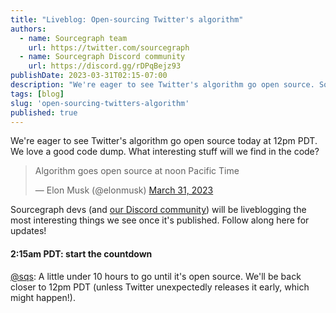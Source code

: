 ```yaml
---
title: "Liveblog: Open-sourcing Twitter's algorithm"
authors:
  - name: Sourcegraph team
    url: https://twitter.com/sourcegraph
  - name: Sourcegraph Discord community
    url: https://discord.gg/rDPqBejz93
publishDate: 2023-03-31T02:15-07:00
description: "We're eager to see Twitter's algorithm go open source. Sourcegraph devs (and our Discord community) will be liveblogging the most interesting things we find."
tags: [blog]
slug: 'open-sourcing-twitters-algorithm'
published: true
---
```


We're eager to see Twitter's algorithm go open source today at 12pm PDT. We love a good code dump. What interesting stuff will we find in the code?

<blockquote class="twitter-tweet" data-dnt="true"><p lang="en" dir="ltr">Algorithm goes open source at noon Pacific Time</p>&mdash; Elon Musk (@elonmusk) <a href="https://twitter.com/elonmusk/status/1641680913661607936?ref_src=twsrc%5Etfw">March 31, 2023</a></blockquote> <script async="true" src="https://platform.twitter.com/widgets.js" charset="utf-8"></script>

Sourcegraph devs (and [our Discord community](https://discord.gg/rDPqBejz93)) will be liveblogging the most interesting things we see once it's published. Follow along here for updates!

#### 2:15am PDT: start the countdown

[@sqs](https://twitter.com/sqs): A little under 10 hours to go until it's open source. We'll be back closer to 12pm PDT (unless Twitter unexpectedly releases it early, which might happen!).